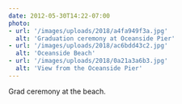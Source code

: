 ```yaml
---
date: 2012-05-30T14:22-07:00
photo:
- url: '/images/uploads/2018/a4fa949f3a.jpg'
  alt: 'Graduation ceremony at Oceanside Pier'
- url: '/images/uploads/2018/ac6bdd43c2.jpg'
  alt: 'Oceanside Beach'
- url: '/images/uploads/2018/0a21a3a6b3.jpg'
  alt: 'View from the Oceanside Pier'
---
```

Grad ceremony at the beach.
